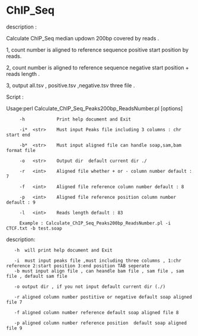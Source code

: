 # ChIP_Seq

description :

Calculate ChIP_Seq median updown 200bp covered by reads .

1, count number is aligned to reference sequence positive start position by reads.

2, count number is aligned to reference sequence negative start position + reads length .

3, output all.tsv , positive.tsv ,negative.tsv three file .

Script  :



Usage:perl Calculate_ChIP_Seq_Peaks200bp_ReadsNumber.pl [options]

         -h            Print help document and Exit
         
         -i*  <str>    Must input Peaks file including 3 columns : chr start end
         
         -b*  <str>    Must input aligned file can handle soap,sam,bam format file  
         
         -o   <str>    Output dir  default current dir ./
         
         -r   <int>    Aligned file whether + or - column number default : 7
         
         -f   <int>    Aligned file reference column number default : 8
         
         -p   <int>    Aligned file reference position column number default : 9
         
         -l   <int>    Reads length default : 83
     
         Example : Calculate_ChIP_Seq_Peaks200bp_ReadsNumber.pl -i CTCF.txt -b test.soap

description:


       -h  will print help document and Exit 
       
       -i  must input peaks file ,must including three columns , 1:chr reference 2:start position 3:end position TAB seperate
       -b must input align file , can heandle bam file , sam file , sam file , default sam file 
       
       -o output dir , if you not input default current dir (./)
        
       -r aligned column number postitive or negative default soap aligned file 7
       
       -f aligned column number reference default soap aligned file 8
        
       -p aligned column number reference position  default soap aligned file 9
       
       

